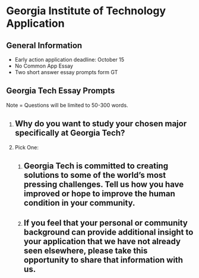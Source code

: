 # Georgia Institute of Technology Application

## General Information
- Early action application deadline: October 15
- No Common App Essay
- Two short answer essay prompts form GT

## Georgia Tech Essay Prompts

Note = Questions will be limited to 50-300 words.

1. Why do you want to study your chosen major specifically at Georgia Tech?
    -

2. Pick One:
    1. Georgia Tech is committed to creating solutions to some of the world’s most pressing challenges. Tell us how you have improved or hope to improve the human condition in your community.
        -

    2. If you feel that your personal or community background can provide additional insight to your application that we have not already seen elsewhere, please take this opportunity to share that information with us.
        -
